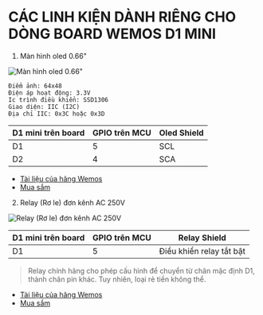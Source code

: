 # CÁC LINH KIỆN DÀNH RIÊNG CHO DÒNG BOARD WEMOS D1 MINI

1. Màn hình oled 0.66" 

![Màn hình oled 0.66" ](https://github.com/neittien0110/linhkiendientu/assets/8079397/0345bcad-891b-4011-90d1-d04f9f6ba400)

  ```
  Điểm ảnh: 64x48
  Điện áp hoạt động: 3.3V 
  Ic trình điều khiển: SSD1306 
  Giao diện: IIC (I2C) 
  Địa chỉ IIC: 0x3C hoặc 0x3D
  ```

  |D1 mini trên board|GPIO trên MCU|Oled Shield|
  |--|--|--|
  |D1|5|SCL|
  |D2|4|SCA|
  
  - [Tài liệu của hãng Wemos](https://www.wemos.cc/en/latest/d1_mini_shield/oled_0_66.html)
  - [Mua sắm](https://shopee.vn/product/770245757/16467277917)
  
2. Relay (Rơ le) đơn kênh AC 250V

![Relay (Rơ le) đơn kênh AC 250V](https://github.com/neittien0110/linhkiendientu/assets/8079397/d9e46094-b61f-43f3-be2b-87ab3933a368)

  |D1 mini trên board|GPIO trên MCU|Relay Shield|
  |--|--|--|
  |D1|5|Điều khiển relay tắt bật|
  > Relay chính hãng cho phép cấu hình để chuyển từ chân mặc định D1, thành chân pin khác. Tuy nhiên, loại rẻ tiền không thể.
  
  - [Tài liệu của hãng Wemos](https://www.wemos.cc/en/latest/d1_mini_shield/relay.html)
  - [Mua sắm](https://shopee.vn/M%C3%B4-%C4%91un-r%C6%A1-le-WEMOS-D1-mini-ESP8266-chuy%C3%AAn-d%E1%BB%A5ng-ch%E1%BA%A5t-l%C6%B0%E1%BB%A3ng-cao-i.148048328.5320322534)
